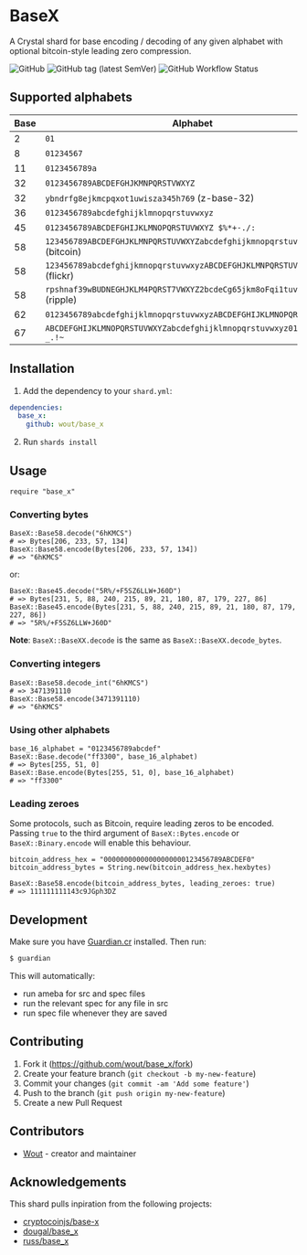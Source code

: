 # BaseX

A Crystal shard for base encoding / decoding of any given alphabet with optional
bitcoin-style leading zero compression.

![GitHub](https://img.shields.io/github/license/wout/base_x)
![GitHub tag (latest SemVer)](https://img.shields.io/github/v/tag/wout/base_x)
![GitHub Workflow Status](https://img.shields.io/github/workflow/status/wout/base_x/BaseX%20CI)

## Supported alphabets

Base | Alphabet
------------- | -------------
2 | `01`
8 | `01234567`
11 | `0123456789a`
32 | `0123456789ABCDEFGHJKMNPQRSTVWXYZ`
32 | `ybndrfg8ejkmcpqxot1uwisza345h769` (z-base-32)
36 | `0123456789abcdefghijklmnopqrstuvwxyz`
45 | `0123456789ABCDEFGHIJKLMNOPQRSTUVWXYZ $%*+-./:`
58 | `123456789ABCDEFGHJKLMNPQRSTUVWXYZabcdefghijkmnopqrstuvwxyz` (bitcoin)
58 | `123456789abcdefghijkmnopqrstuvwxyzABCDEFGHJKLMNPQRSTUVWXYZ` (flickr)
58 | `rpshnaf39wBUDNEGHJKLM4PQRST7VWXYZ2bcdeCg65jkm8oFqi1tuvAxyz` (ripple)
62 | `0123456789abcdefghijklmnopqrstuvwxyzABCDEFGHIJKLMNOPQRSTUVWXYZ`
67 | `ABCDEFGHIJKLMNOPQRSTUVWXYZabcdefghijklmnopqrstuvwxyz0123456789-_.!~`

## Installation

1. Add the dependency to your `shard.yml`:

```yaml
dependencies:
  base_x:
    github: wout/base_x
```

2. Run `shards install`

## Usage

```crystal
require "base_x"
```

### Converting bytes

```crystal
BaseX::Base58.decode("6hKMCS")
# => Bytes[206, 233, 57, 134]
BaseX::Base58.encode(Bytes[206, 233, 57, 134])
# => "6hKMCS"
```

or:

```crystal
BaseX::Base45.decode("5R%/+F5SZ6LLW+J60D")
# => Bytes[231, 5, 88, 240, 215, 89, 21, 180, 87, 179, 227, 86]
BaseX::Base45.encode(Bytes[231, 5, 88, 240, 215, 89, 21, 180, 87, 179, 227, 86])
# => "5R%/+F5SZ6LLW+J60D"
```

**Note**: `BaseX::BaseXX.decode` is the same as `BaseX::BaseXX.decode_bytes`.

### Converting integers

```crystal
BaseX::Base58.decode_int("6hKMCS")
# => 3471391110
BaseX::Base58.encode(3471391110)
# => "6hKMCS"
```

### Using other alphabets

```crystal
base_16_alphabet = "0123456789abcdef"
BaseX::Base.decode("ff3300", base_16_alphabet)
# => Bytes[255, 51, 0]
BaseX::Base.encode(Bytes[255, 51, 0], base_16_alphabet)
# => "ff3300"
```

### Leading zeroes

Some protocols, such as Bitcoin, require leading zeros to be encoded. Passing
`true` to the third argument of `BaseX::Bytes.encode` or
`BaseX::Binary.encode` will enable this behaviour.

```crystal
bitcoin_address_hex = "00000000000000000000123456789ABCDEF0"
bitcoin_address_bytes = String.new(bitcoin_address_hex.hexbytes)

BaseX::Base58.encode(bitcoin_address_bytes, leading_zeroes: true)
# => 111111111143c9JGph3DZ
```

## Development
Make sure you have [Guardian.cr](https://github.com/f/guardian) installed. Then
run:

```bash
$ guardian
```

This will automatically:
- run ameba for src and spec files
- run the relevant spec for any file in src
- run spec file whenever they are saved

## Contributing

1. Fork it (<https://github.com/wout/base_x/fork>)
2. Create your feature branch (`git checkout -b my-new-feature`)
3. Commit your changes (`git commit -am 'Add some feature'`)
4. Push to the branch (`git push origin my-new-feature`)
5. Create a new Pull Request

## Contributors

- [Wout](https://github.com/wout) - creator and maintainer

## Acknowledgements
This shard pulls inpiration from the following projects:
- [cryptocoinjs/base-x](https://github.com/cryptocoinjs/base-x)
- [dougal/base_x](https://github.com/dougal/base_x)
- [russ/base_x](https://github.com/russ/base_x)
